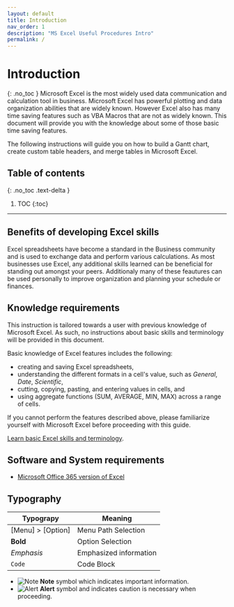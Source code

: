 ```yaml
---
layout: default
title: Introduction
nav_order: 1
description: "MS Excel Useful Procedures Intro"
permalink: /
---
```


# Introduction
{: .no_toc }
Microsoft Excel is the most widely used data communication and calculation tool in business. Microsoft Excel has powerful plotting and data organization abilities that are widely known. However Excel also has many time saving features such as VBA Macros that are not as widely known. This document will provide you with the knowledge about some of those basic time saving features.

The following instructions will guide you on how to build a Gantt chart, create custom table headers, and merge tables in Microsoft Excel.

## Table of contents
{: .no_toc .text-delta }

1. TOC
{:toc}

---

## Benefits of developing Excel skills
Excel spreadsheets have become a standard in the Business community and is used to exchange data and perform various calculations. 
As most businesses use Excel, any additional skills learned can be beneficial for standing out amongst your peers. Additionaly many of these feautures can be used personally to improve organization and planning your schedule or finances.

## Knowledge requirements
This instruction is tailored towards a user with previous knowledge of Microsoft Excel. As such, no instructions about basic skills and terminology will be provided in this document. 

Basic knowledge of Excel features includes the following:
 * creating and saving Excel spreadsheets,
 * understanding the different formats in a cell's value, such as _General_, _Date_, _Scientific_,
 * cutting, copying, pasting, and entering values in cells, and
 * using aggregate functions (SUM, AVERAGE, MIN, MAX) across a range of cells.
 
 If you cannot perform the features described above, please familiarize yourself with Microsoft Excel before
 proceeding with this guide.
 
[Learn basic Excel skills and terminology](https://www.excel-easy.com/).

## Software and System requirements
* [Microsoft Office 365 version of Excel](https://products.office.com/en-ca/compare-all-microsoft-office-products?&activetab=tab%3aprimaryr1) 

## Typography

| Typograpy | Meaning |
| ----------| --------|
| [Menu] > [Option]| Menu Path Selection  |
| **Bold**         | Option Selection     |
| _Emphasis_       | Emphasized information |
| ```Code```       | Code Block             |
 


* ![Note][NOTE] **Note** symbol which indicates important information.
* ![Alert][ALERT] **Alert** symbol and indicates caution is necessary when proceeding.


[NOTE]: https://github.com/KevinSCLin/Microsoft-Excel-Useful-Procedures/blob/gh-pages/assets/images/note_icon.png?raw=true
[ALERT]: https://github.com/KevinSCLin/Microsoft-Excel-Useful-Procedures/blob/gh-pages/assets/images/alert_icon.png?raw=true


